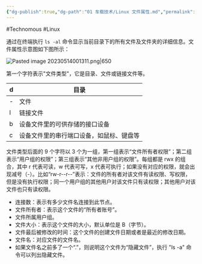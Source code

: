 ```yaml
---
{"dg-publish":true,"dg-path":"01 车载技术/Linux 文件属性.md","permalink":"/01 车载技术/Linux 文件属性/","created":"2024-02-19T13:23:09.000+08:00","updated":"2024-12-27T16:08:22.345+08:00"}
---
```


#Technomous #Linux 

通过在终端执行 `ls -al` 命令显示当前目录下的所有文件及文件夹的详细信息。文件属性示意图如下图所示：

![Pasted image 20230514001311.png|650](/img/user/0.Asset/resource/Pasted%20image%2020230514001311.png)

第一个字符表示"文件类型"，它是目录、文件或链接文件等。

| d   | 目录                                     |
| --- | ---------------------------------------- |
| -   | 文件                                     |
| l   | 链接文件                                 |
| b   | 设备文件里的可供存储的接口设备           |
| c   | 设备文件里的串行端口设备，如鼠标、键盘等 |

文件类型后面的 9 个字符以 3 个为一组，第一组表示“文件所有者权限”；第二组表示“用户组的权限”；第三组表示“其他非用户组的权限”。每组都是 rwx 的组合，其中 r 代表可读，w 代表可写，x 代表可执行；如果没有对应的权限，就会出现减号（-）。比如“rw-r--r--”表示：文件的所有者对该文件有读权限、写权限，但是没有执行权限；同一个用户组的其他用户对该文件只有读权限；其他用户对该文件也只有读权限。

- 连接数：表示有多少文件名连接到此节点。
- 文件所有者：表示这个文件的“所有者账号”。
- 文件所属用户组。
- 文件大小：表示这个文件的大小，默认单位是 B（字节）。
- 文件最后被修改的时间：这个文件的创建文件日期或者是最近的修改日期。
- 文件名：对应文件的文件名。
- 如果文件名之前多了一个“.”，则说明这个文件为“隐藏文件”，执行 "ls -a" 命令可以列出隐藏文件。